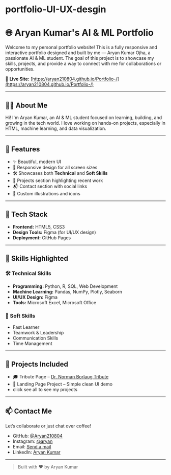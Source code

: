 # portfolio-UI-UX-desgin
# 🌐 Aryan Kumar's AI & ML Portfolio

Welcome to my personal portfolio website! This is a fully responsive and interactive portfolio designed and built by me — Aryan Kumar Ojha, a passionate AI & ML student. The goal of this project is to showcase my skills, projects, and provide a way to connect with me for collaborations or opportunities.

🔗 **Live Site:** [https://aryan210804.github.io/Portfolio-/](https://aryan210804.github.io/Portfolio-/)

---

## 🧑‍💻 About Me

Hi! I'm Aryan Kumar, an AI & ML student focused on learning, building, and growing in the tech world. I love working on hands-on projects, especially in HTML, machine learning, and data visualization.

---

## 💼 Features

- ✨ Beautiful, modern UI
- 📱 Responsive design for all screen sizes
- 🛠️ Showcases both **Technical** and **Soft Skills**
- 🧠 Projects section highlighting recent work
- 📬 Contact section with social links
- 🎨 Custom illustrations and icons

---

## 🔧 Tech Stack

- **Frontend:** HTML5, CSS3
- **Design Tools:** Figma (for UI/UX design)
- **Deployment:** GitHub Pages

---

## 🧠 Skills Highlighted

### 🛠 Technical Skills
- **Programming:** Python, R, SQL, Web Development
- **Machine Learning:** Pandas, NumPy, Plotly, Seaborn
- **UI/UX Design:** Figma
- **Tools:** Microsoft Excel, Microsoft Office

### 🤝 Soft Skills
- Fast Learner  
- Teamwork & Leadership  
- Communication Skills  
- Time Management  

---

## 🧪 Projects Included

- 🎓 Tribute Page – [Dr. Norman Borlaug Tribute](#)
- 🧾 Landing Page Project – Simple clean UI demo
-    click see all to see my projects

---

## 📫 Contact Me

Let’s collaborate or just chat over coffee!

- GitHub: [@Aryan210804](https://github.com/Aryan210804)
- Instagram: [@aryan](ak__ojha)
- Email: [Send a mail](aryankumar735588@gmail.com)
- LinkedIn: [Aryan Kumar](www.linkedin.com/in/aryan-kumar-487953297)

---

> Built with ❤️ by Aryan Kumar
